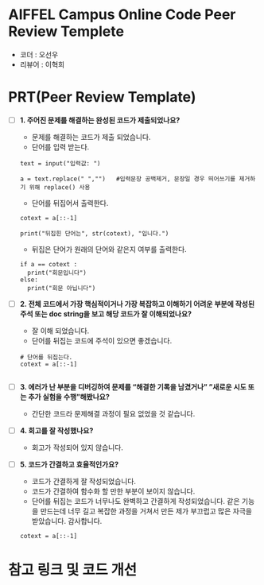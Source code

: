 # AIFFEL Campus Online Code Peer Review Templete
- 코더 : 오선우
- 리뷰어 : 이혁희


# PRT(Peer Review Template)
- [ ]  **1. 주어진 문제를 해결하는 완성된 코드가 제출되었나요?**
    - 문제를 해결하는 코드가 제출 되었습니다.
    - 단어를 입력 받는다.
    ```
    text = input("입력값: ")

    a = text.replace(" ","")   #입력문장 공백제거, 문장일 경우 띄어쓰기를 제거하기 위해 replace() 사용
    ```
    - 단어를 뒤집어서 출력한다.
    ```
    cotext = a[::-1]

    print("뒤집힌 단어는", str(cotext), "입니다.")
    ```
    - 뒤집은 단어가 원래의 단어와 같은지 여부를 출력한다.
    ```
    if a == cotext :
      print("회문입니다")
    else:
      print("회문 아닙니다")
    ```
    
- [ ]  **2. 전체 코드에서 가장 핵심적이거나 가장 복잡하고 이해하기 어려운 부분에 작성된 
주석 또는 doc string을 보고 해당 코드가 잘 이해되었나요?**
    - 잘 이해 되었습니다.
    - 단어를 뒤집는 코드에 주석이 있으면 좋겠습니다.
    ```
    # 단어를 뒤집는다.
    cotext = a[::-1]
        
- [ ]  **3. 에러가 난 부분을 디버깅하여 문제를 “해결한 기록을 남겼거나” 
”새로운 시도 또는 추가 실험을 수행”해봤나요?**
    - 간단한 코드라 문제해결 과정이 필요 없었을 것 같습니다.
        
- [ ]  **4. 회고를 잘 작성했나요?**
    - 회고가 작성되어 있지 않습니다.
    
- [ ]  **5. 코드가 간결하고 효율적인가요?**
    - 코드가 간결하게 잘 작성되었습니다.
    - 코드가 간결하여 함수화 할 만한 부분이 보이지 않습니다.
    - 단어를 뒤집는 코드가 너무나도 완벽하고 간결하게 작성되었습니다. 같은 기능을 만드는데 너무 길고 복잡한 과정을 거쳐서 만든 제가 부끄럽고 많은 자극을 받았습니다. 감사합니다.
    ```
    cotext = a[::-1]
    ```

# 참고 링크 및 코드 개선
